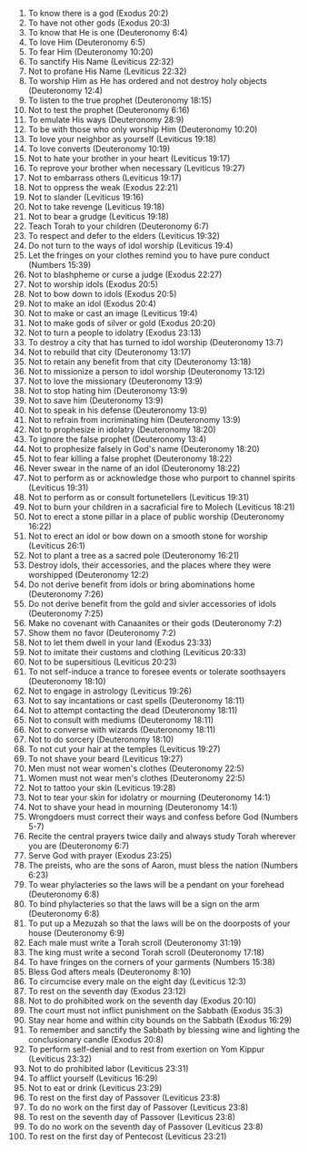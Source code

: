 1. To know there is a god (Exodus 20:2)
2. To have not other gods (Exodus 20:3)
3. To know that He is one (Deuteronomy 6:4)
4. To love Him (Deuteronomy 6:5)
5. To fear Him (Deuteronomy 10:20)
6. To sanctify His Name (Leviticus 22:32)
7. Not to profane His Name (Leviticus 22:32)
8. To worship Him as He has ordered and not destroy holy objects (Deuteronomy 12:4)
9. To listen to the true prophet (Deuteronomy 18:15)
10. Not to test the prophet (Deuteronomy 6:16)
11. To emulate His ways (Deuteronomy 28:9)
12. To be with those who only worship Him (Deuteronomy 10:20)
13. To love your neighbor as yourself (Leviticus 19:18)
14. To love converts (Deuteronomy 10:19)
15. Not to hate your brother in your heart (Leviticus 19:17)
16. To reprove your brother when necessary (Leviticus 19:27)
17. Not to embarrass others (Leviticus 19:17)
18. Not to oppress the weak (Exodus 22:21)
19. Not to slander (Leviticus 19:16)
20. Not to take revenge (Leviticus 19:18)
21. Not to bear a grudge (Leviticus 19:18)
22. Teach Torah to your children (Deuteronomy 6:7)
23. To respect and defer to the elders (Leviticus 19:32)
24. Do not turn to the ways of idol worship (Leviticus 19:4)
25. Let the fringes on your clothes remind you to have pure conduct (Numbers 15:39)
26. Not to blashpheme or curse a judge (Exodus 22:27)
27. Not to worship idols (Exodus 20:5)
28. Not to bow down to idols (Exodus 20:5)
29. Not to make an idol (Exodus 20:4)
30. Not to make or cast an image (Leviticus 19:4)
31. Not to make gods of silver or gold (Exodus 20:20)
32. Not to turn a people to idolatry (Exodus 23:13)
33. To destroy a city that has turned to idol worship (Deuteronomy 13:7)
34. Not to rebuild that city (Deuteronomy 13:17)
35. Not to retain any benefit from that city (Deuteronomy 13:18)
36. Not to missionize a person to idol worship (Deuteronomy 13:12)
37. Not to love the missionary (Deuteronomy 13:9)
38. Not to stop hating him (Deuteronomy 13:9)
39. Not to save him (Deuteronomy 13:9)
40. Not to speak in his defense (Deuteronomy 13:9)
41. Not to refrain from incriminating him (Deuteronomy 13:9)
42. Not to prophesize in idolatry (Deuteronomy 18:20)
43. To ignore the false prophet (Deuteronomy 13:4)
44. Not to prophesize falsely in God's name (Deuteronomy 18:20)
45. Not to fear killing a false prophet (Deuteronomy 18:22)
46. Never swear in the name of an idol (Deuteronomy 18:22)
47. Not to perform as or acknowledge those who purport to channel spirits (Leviticus 19:31)
48. Not to perform as or consult fortunetellers (Leviticus 19:31)
49. Not to burn your children in a sacraficial fire to Molech (Leviticus 18:21)
50. Not to erect a stone pillar in a place of public worship (Deuteronomy 16:22)
51. Not to erect an idol or bow down on a smooth stone for worship (Leviticus 26:1)
52. Not to plant a tree as a sacred pole (Deuteronomy 16:21)
53. Destroy idols, their accessories, and the places where they were worshipped (Deuteronomy 12:2)
54. Do not derive benefit from idols or bring abominations home (Deuteronomy 7:26)
55. Do not derive benefit from the gold and sivler accessories of idols (Deuteronomy 7:25)
56. Make no covenant with Canaanites or their gods (Deuteronomy 7:2)
57. Show them no favor (Deuteronomy 7:2)
58. Not to let them dwell in your land (Exodus 23:33)
59. Not to imitate their customs and clothing (Leviticus 20:33)
60. Not to be supersitious (Leviticus 20:23)
61. To not self-induce a trance to foresee events or tolerate soothsayers (Deuteronomy 18:10)
62. Not to engage in astrology (Leviticus 19:26)
63. Not to say incantations or cast spells (Deuteronomy 18:11)
64. Not to attempt contacting the dead (Deuteronomy 18:11)
65. Not to consult with mediums (Deuteronomy 18:11)
66. Not to converse with wizards (Deuteronomy 18:11)
67. Not to do sorcery (Deuteronomy 18:10)
68. To not cut your hair at the temples (Leviticus 19:27)
69. To not shave your beard (Leviticus 19:27)
70. Men must not wear women's clothes (Deuteronomy 22:5)
71. Women must not wear men's clothes (Deuteronomy 22:5)
72. Not to tattoo your skin (Leviticus 19:28)
73. Not to tear your skin for idolatry or mourning (Deuteronomy 14:1)
74. Not to shave your head in mourning (Deuteronomy 14:1)
75. Wrongdoers must correct their ways and confess before God (Numbers 5-7)
76. Recite the central prayers twice daily and always study Torah wherever you are (Deuteronomy 6:7)
77. Serve God with prayer (Exodus 23:25)
78. The preists, who are the sons of Aaron, must bless the nation (Numbers 6:23)
79. To wear phylacteries so the laws will be a pendant on your forehead (Deuteronomy 6:8)
80. To bind phylacteries so that the laws will be a sign on the arm (Deuteronomy 6:8)
81. To put up a Mezuzah so that the laws will be on the doorposts of your house (Deuteronomy 6:9)
82. Each male must write a Torah scroll (Deuteronomy 31:19)
83. The king must write a second Torah scroll (Deuteronomy 17:18)
84. To have fringes on the corners of your garments (Numbers 15:38)
85. Bless God afters meals (Deuteronomy 8:10)
86. To circumcise every male on the eight day (Leviticus 12:3)
87. To rest on the seventh day (Exodus 23:12)
88. Not to do prohibited work on the seventh day (Exodus 20:10)
89. The court must not inflict punishment on the Sabbath (Exodus 35:3)
90. Stay near home and within city bounds on the Sabbath (Exodus 16:29)
91. To remember and sanctify the Sabbath by blessing wine and lighting the conclusionary candle (Exodus 20:8)
92. To perform self-denial and to rest from exertion on Yom Kippur (Leviticus 23:32)
93. Not to do prohibited labor (Leviticus 23:31)
94. To afflict yourself (Leviticus 16:29)
95. Not to eat or drink (Leviticus 23:29)
96. To rest on the first day of Passover (Leviticus 23:8)
97. To do no work on the first day of Passover (Leviticus 23:8)
98. To rest on the seventh day of Passover (Leviticus 23:8)
99. To do no work on the seventh day of Passover (Leviticus 23:8)
100. To rest on the first day of Pentecost (Leviticus 23:21) 
